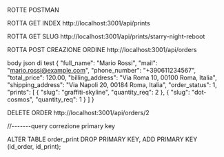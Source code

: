 ROTTE POSTMAN

ROTTA GET INDEX
http://localhost:3001/api/prints

ROTTA GET SLUG
http://localhost:3001/api/prints/starry-night-reboot

ROTTA POST CREAZIONE ORDINE
http://localhost:3001/api/orders

body json di test
{
  "full_name": "Mario Rossi",
  "mail": "mario.rossi@example.com",
  "phone_number": "+390611234567",
  "total_price": 120.00,
  "billing_address": "Via Roma 10, 00100 Roma, Italia",
  "shipping_address": "Via Napoli 20, 00184 Roma, Italia",
  "order_status": 1,
  "prints": [
    { "slug": "graffiti-skyline", "quantity_req": 2 },
    { "slug": "dot-cosmos", "quantity_req": 1 }
  ]
}



DELETE ORDER
http://localhost:3001/api/orders/2

//-------query correzione primary key


ALTER TABLE order_print
DROP PRIMARY KEY,
ADD PRIMARY KEY (id_order, id_print);
